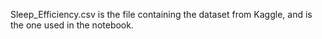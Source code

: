 Sleep_Efficiency.csv is the file containing the dataset from Kaggle, and is the one used in the notebook.
